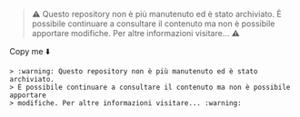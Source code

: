 > :warning: Questo repository non è più manutenuto ed è stato archiviato.
> È possibile continuare a consultare il contenuto ma non è possibile apportare
> modifiche. Per altre informazioni visitare... :warning:

Copy me :arrow_down:
```
> :warning: Questo repository non è più manutenuto ed è stato archiviato.
> È possibile continuare a consultare il contenuto ma non è possibile apportare
> modifiche. Per altre informazioni visitare... :warning:
```
